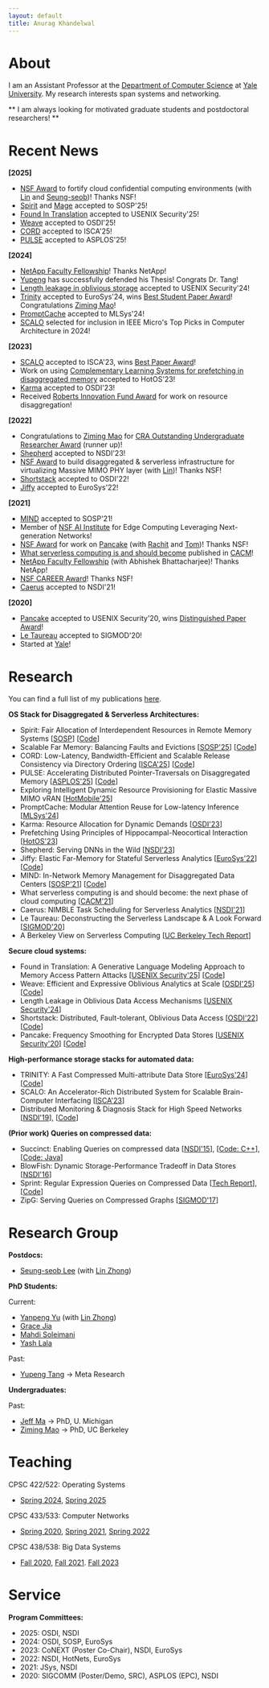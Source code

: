 ```yaml
---
layout: default
title: Anurag Khandelwal
---
```

# About

I am an Assistant Professor at the [Department of Computer Science](https://cpsc.yale.edu/)
at [Yale University](https://www.yale.edu/). My research interests span systems and networking.

** I am always looking for motivated graduate students and postdoctoral researchers! **

# Recent News

**[2025]**
* [NSF Award](https://www.nsf.gov/awardsearch/showAward?AWD_ID=2444660) to fortify cloud confidential computing environments (with [Lin](http://www.linzhong.org/) and [Seung-seob](https://www.seungseoblee.com/))! Thanks NSF!
* [Spirit](papers/spirit.pdf) and [Mage](papers/mage.pdf) accepted to SOSP'25!
* [Found In Translation](papers/fit.pdf) accepted to USENIX Security'25!
* [Weave](papers/weave.pdf) accepted to OSDI'25!
* [CORD](papers/cord.pdf) accepted to ISCA'25!
* [PULSE](papers/pulse.pdf) accepted to ASPLOS'25!

**[2024]**
* [NetApp Faculty Fellowship](https://cpsc.yale.edu/news/anurag-khandelwal-receives-award-netapp-university-research-fund)! Thanks NetApp! 
* [Yupeng](https://yupengtang.com/) has successfully defended his Thesis! Congrats Dr. Tang!
* [Length leakage in oblivious storage](papers/length-leakage.pdf) accepted to USENIX Security'24!
* [Trinity](papers/trinity.pdf) accepted to EuroSys'24, wins [Best Student Paper Award](https://2024.eurosys.org/awards.html)! Congratulations [Ziming Mao](https://maoziming.github.io/)!
* [PromptCache](papers/promptcache.pdf) accepted to MLSys'24!
* [SCALO](papers/scalo.pdf) selected for inclusion in IEEE Micro's Top Picks in Computer Architecture in 2024!

**[2023]**
* [SCALO](papers/scalo.pdf) accepted to ISCA'23, wins [Best Paper Award](https://www.sigarch.org/other-announcements/congratulating-isca-2023-awards-recipients/)!
* Work on using [Complementary Learning Systems for prefetching in disaggregated memory](papers/cls.pdf) accepted to HotOS'23!
* [Karma](papers/karma.pdf) accepted to OSDI'23!
* Received [Roberts Innovation Fund Award](https://seas.yale.edu/news-events/news/roberts-innovation-fund-support-10-bold-seas-faculty-inventions) for work on resource disaggregation!

**[2022]**
* Congratulations to [Ziming Mao](https://maoziming.github.io/) for [CRA Outstanding Undergraduate Researcher Award](https://cra.org/2023-outstanding-undergraduate-researcher-award-recipients/) (runner up)!
* [Shepherd](papers/shepherd.pdf) accepted to NSDI'23!
* [NSF Award](https://www.nsf.gov/awardsearch/showAward?AWD_ID=2147946&HistoricalAwards=false) to build disaggregated & serverless infrastructure for virtualizing Massive MIMO PHY layer (with [Lin](http://www.linzhong.org/))! Thanks NSF!
* [Shortstack](papers/shortstack.pdf) accepted to OSDI'22!
* [Jiffy](papers/jiffy.pdf) accepted to EuroSys'22!

**[2021]**
* [MIND](papers/mind.pdf) accepted to SOSP'21!
* Member of [NSF AI Institute](https://seas.yale.edu/news-events/news/yale-scientists-take-lead-roles-two-nsf-funded-ai-institutes) for Edge Computing Leveraging Next-generation Networks!
* [NSF Award](https://www.nsf.gov/awardsearch/showAward?AWD_ID=2054957) for work on [Pancake](papers/pancake.pdf) (with [Rachit](https://www.cs.cornell.edu/~ragarwal/) and [Tom](https://rist.tech.cornell.edu/))! Thanks NSF!
* [What serverless computing is and should become](papers/serverless-next.pdf) published in [CACM](https://t.co/v2wtKRnxBe?amp=1)!
* [NetApp Faculty Fellowship](https://cpsc.yale.edu/news/netapp-faculty-fellowship-awarded-anurag-khandelwal-and-abhishek-bhattacharjee) (with Abhishek Bhattacharjee)! Thanks NetApp!
* [NSF CAREER Award](https://www.nsf.gov/awardsearch/showAward?AWD_ID=2047220)! Thanks NSF!
* [Caerus](papers/caerus.pdf) accepted to NSDI'21!

**[2020]**
* [Pancake](papers/pancake.pdf) accepted to USENIX Security'20, wins [Distinguished Paper Award](https://cpsc.yale.edu/news/paper-anurag-khandelwal-wins-distinguished-paper-award)! 
* [Le Taureau](https://dl.acm.org/doi/10.1145/3318464.3383130) accepted to SIGMOD'20!
* Started at [Yale](https://fas.yale.edu/book/new-ladder-faculty-2019-20/school-engineering-applied-science/anurag-khandelwal)!

# Research

You can find a full list of my publications [here](publications).

**OS Stack for Disaggregated & Serverless Architectures:**
* Spirit: Fair Allocation of Interdependent Resources in Remote Memory Systems \[[SOSP](papers/spirit.pdf)\] \[[Code]()\]
* Scalable Far Memory: Balancing Faults and Evictions \[[SOSP'25](papers/mage.pdf)\] \[[Code]()\]
* CORD: Low-Latency, Bandwidth-Efficient and Scalable Release Consistency via Directory Ordering \[[ISCA'25](papers/cord.pdf)\] \[[Code](https://github.com/yale-nova/CORD)\]
* PULSE: Accelerating Distributed Pointer-Traversals on Disaggregated Memory \[[ASPLOS'25](papers/pulse.pdf)\] \[[Code](https://github.com/yale-nova/pulse)\]
* Exploring Intelligent Dynamic Resource Provisioning for Elastic Massive MIMO vRAN \[[HotMobile'25](papers/elasticmimo.pdf)\]
* PromptCache: Modular Attention Reuse for Low-latency Inference \[[MLSys'24](papers/promptcache.pdf)\]
* Karma: Resource Allocation for Dynamic Demands \[[OSDI'23](papers/karma.pdf)\]
* Prefetching Using Principles of Hippocampal-Neocortical Interaction \[[HotOS'23](papers/cls.pdf)\]
* Shepherd: Serving DNNs in the Wild \[[NSDI'23](papers/shepherd.pdf)\]
* Jiffy: Elastic Far-Memory for Stateful Serverless Analytics \[[EuroSys'22](papers/jiffy.pdf)\] \[[Code](https://github.com/resource-disaggregation/jiffy)\]
* MIND: In-Network Memory Management for Disaggregated Data Centers \[[SOSP'21](papers/mind.pdf)\] \[[Code](https://github.com/yale-nova/mind)\]
* What serverless computing is and should become: the next phase of cloud computing \[[CACM'21](papers/serverless-next.pdf)\]
* Caerus: NIMBLE Task Scheduling for Serverless Analytics \[[NSDI'21](papers/caerus.pdf)\]
* Le Taureau: Deconstructing the Serverless Landscape & A Look Forward \[[SIGMOD'20](https://dl.acm.org/doi/10.1145/3318464.3383130)\]
* A Berkeley View on Serverless Computing \[[UC Berkeley Tech Report](papers/berkeley-view-serverless.pdf)\]

**Secure cloud systems:** 
* Found in Translation: A Generative Language Modeling Approach to Memory Access Pattern Attacks \[[USENIX Security'25](papers/fit.pdf)\] \[[Code](https://github.com/yale-nova/found-in-translation)\]
* Weave: Efficient and Expressive Oblivious Analytics at Scale \[[OSDI'25](papers/weave.pdf)\] \[[Code](https://github.com/yale-nova/Weave)\]
* Length Leakage in Oblivious Data Access Mechanisms \[[USENIX Security'24](papers/length-leakage.pdf)\]
* Shortstack: Distributed, Fault-tolerant, Oblivious Data Access \[[OSDI'22](papers/shortstack.pdf)\]\[[Code](https://github.com/pancake-security/shortstack)\]
* Pancake: Frequency Smoothing for Encrypted Data Stores \[[USENIX Security'20](papers/pancake.pdf)\] \[[Code](https://github.com/pancake-security/pancake)\]

**High-performance storage stacks for automated data:**
* TRINITY: A Fast Compressed Multi-attribute Data Store \[[EuroSys'24](papers/trinity.pdf)\] \[[Code](https://github.com/MaoZiming/Trinity)\]
* SCALO: An Accelerator-Rich Distributed System for Scalable Brain-Computer Interfacing \[[ISCA'23](papers/scalo.pdf)\]
* Distributed Monitoring & Diagnosis Stack for High Speed Networks \[[NSDI'19](papers/confluo.pdf)\], \[[Code](https://github.com/ucbrise/confluo)\]

**(Prior work) Queries on compressed data:**
* Succinct: Enabling Queries on compressed data \[[NSDI'15](papers/succinct.pdf)\], \[[Code: C++](http://github.com/amplab/succinct-cpp)\], \[[Code: Java](https://github.com/amplab/succinct)\]
* BlowFish: Dynamic Storage-Performance Tradeoff in Data Stores \[[NSDI'16](papers/blowfish.pdf)\]
* Sprint: Regular Expression Queries on Compressed Data \[[Tech Report](papers/swift.pdf)\], \[[Code](https://github.com/amplab/sprint)\]
* ZipG: Serving Queries on Compressed Graphs \[[SIGMOD'17](papers/zipg.pdf)\]

# Research Group

**Postdocs:**
* [Seung-seob Lee](https://www.seungseoblee.com/blog/) (with [Lin Zhong](http://www.linzhong.org/))

**PhD Students:**

Current:
* [Yanpeng Yu](https://yanpeng-yu.com/) (with [Lin Zhong](http://www.linzhong.org))
* [Grace Jia](https://gjia25.github.io/)
* [Mahdi Soleimani]()
* [Yash Lala](https://yashlala.com/)

Past:
* [Yupeng Tang](https://yupengtang.com/) -> Meta Research

**Undergraduates:**

Past:
* [Jeff Ma](https://jeff.junzema.com/) -> PhD, U. Michigan
* [Ziming Mao](https://maoziming.github.io/) -> PhD, UC Berkeley

# Teaching

CPSC 422/522: Operating Systems
* [Spring 2024](https://courses.yale.edu/?keyword=CPSC%20422&srcdb=guide2024), [Spring 2025](https://courses.yale.edu/?keyword=CPSC%20422&srcdb=guide2025)

CPSC 433/533: Computer Networks
* [Spring 2020](https://courses.yale.edu/?keyword=CPSC%20433&srcdb=guide2020), [Spring 2021](https://courses.yale.edu/?keyword=CPSC%20433&srcdb=guide2021), [Spring 2022](https://courses.yale.edu/?keyword=CPSC%20433&srcdb=guide2022)

CPSC 438/538: Big Data Systems
* [Fall 2020](https://courses.yale.edu/?keyword=CPSC%20637&srcdb=guide2020), [Fall 2021](https://courses.yale.edu/?keyword=CPSC%20438&srcdb=202103&dept=CPSC). [Fall 2023](https://courses.yale.edu/?keyword=CPSC%20438&srcdb=202303)

# Service

**Program Committees:**
* 2025: OSDI, NSDI
* 2024: OSDI, SOSP, EuroSys
* 2023: CoNEXT (Poster Co-Chair), NSDI, EuroSys
* 2022: NSDI, HotNets, EuroSys
* 2021: JSys, NSDI
* 2020: SIGCOMM (Poster/Demo, SRC), ASPLOS (EPC), NSDI
